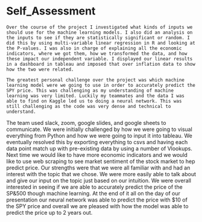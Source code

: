 # Self_Assessment



	Over the course of the project I investigated what kinds of inputs we should use for the machine learning models. I also did an analysis on the inputs to see if they are statistically significant or random. I did this by using multi-variable linear regression in R and looking at the P-values. I was also in charge of explaining all the economic indicators, where we got them, how we transformed the data, and how these impact our independent variable. I displayed our linear results in a dashboard in tableau and imposed that over inflation data to show how the two were related. 

	The greatest personal challenge over the project was which machine learning model were we going to use in order to accurately predict the SPY price. This was challenging as my understanding of machine learning was very limited. Luckily my teammates and the data I was able to find on Kaggle led us to doing a neural network. This was still challenging as the code was very dense and technical to understand. 
	
	
The team used slack, zoom, google slides, and google sheets to communicate. We were initially challenged by how we were going to visual everything from Python and how we were going to input it into tableau. We eventually resolved this by exporting everything to csvs and having each data point match up with pre-existing data by using a number of Vlookups. Next time we would like to have more economic indicators and we would like to use web scraping to see market sentiment of the stock market to hep predict price. Our strengths were that we were all familiar with and had an interest with the topic that we chose. We were more easily able to talk about and give our input on the topic just based on our intuition. We were overall interested in seeing if we are able to accurately predict the price of the SP&500 though machine learning. At the end of it all on the day of our presentation our neural network was able to predict the price with $10 of the SPY price and overall we are pleased with how the model was able to predict the price up to 2 years out. 
